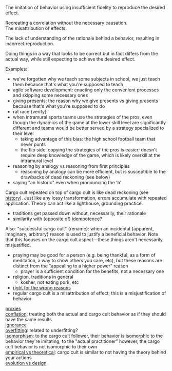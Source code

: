 The imitation of behavior using insufficient fidelity to reproduce the desired effect.

Recreating a correlation without the necessary causation.  
The misattribution of effects.

The lack of understanding of the rationale behind a behavior, resulting in incorrect reproduction.

Doing things in a way that looks to be correct but in fact differs from the actual way, while still expecting to achieve the desired effect.

Examples:
- we've forgotten why we teach some subjects in school, we just teach them because that's what you're supposed to teach
- agile software development: enacting only the convenient processes and skipping some necessary ones
- giving presents: the reason why we give presents vs giving presents because that's what you're supposed to do
- rat race {verify}
- when intramural sports teams use the strategies of the pros, even though the dynamics of the game at the lower skill level are significantly different and teams would be better served by a strategy specialized to their level
	- taking advantage of this bias: the high school football team that never punts
	- the flip side: copying the strategies of the pros is easier; doesn't require deep knowledge of the game, which is likely overkill at the intramural level
- reasoning by analogy vs reasoning from first principles
	- reasoning by analogy can be more efficient, but is susceptible to the drawbacks of dead reckoning (see below)
- saying "an historic" even when pronouncing the 'h'

Cargo cult repeated on top of cargo cult is like dead reckoning (see [history](Dynamic%20analysis.md#history)).  Just like any lossy transformation, errors accumulate with repeated application.  Theory can act like a lighthouse, grounding practice.
- traditions get passed down without, necessarily, their rationale
- similarity with (opposite of) idempotence?

Also: "successful cargo cult" {rename}: when an incidental {apparent, imaginary, arbitrary} reason is used to justify a beneficial behavior.  Note that this focuses on the cargo cult aspect—these things aren't necessarily misjustified.
- praying may be good for a person (e.g. being thankful, as a form of meditation, a way to show others you care, etc), but these reasons are distinct from the "appealing to a higher power" reason
	- prayer is a sufficient condition for the benefits, not a necessary one
- religion, traditions in general
	- kosher, not eating pork, etc
- [right for the wrong reasons](Justified%20beliefs.md)
- regular cargo cult is a misattribution of effect; this is a misjustification of behavior

[proxies](Proxies.md)  
[conflation](Conflation.md): treating both the actual and cargo cult behavior as if they should have the same results  
[ignorance](Ignorance.md)  
[overfitting](Overfitting.md): related to underfitting?  
[isomorphism](Isomorphism.md): to the cargo cult follower, their behavior is isomorphic to the behavior they're imitating; to the "actual practitioner" however, the cargo cult behavior is not isomorphic to their own  
[empirical vs theoretical](Empirical%20vs%20theoretical.md): cargo cult is similar to not having the theory behind your actions  
[evolution vs design](Evolution%20vs%20design.md)

